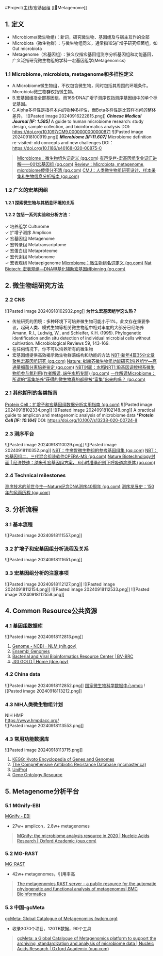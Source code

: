 #Project/主线/宏基因组 
[[🧬Metagenome]]
## 1. 定义
- Microbiome(微生物组)：新词，研究微生物、基因组及与宿主互作的全部
- Microbiota（微生物群）：与微生物组同义，通常指16S扩增子研究细菌组，如Gut microbiota
- Metagenome（宏基因组）：狭义仅指宏基因组测序分析基因组和功能基因，广义泛指研究微生物组的学科—宏基因组学(Metagenomics)
### 1.1 Microbiome, microbiota, metagenome和多样性定义
- A.Microbiome微生物组，不仅包含微生物，同时包括其周围的环境条件。Microbiota微生物群仅指微生物。  
- B.宏基因组指全部基因组，而16SrDNA扩增子测序仅指测序基因组中的单个标记基因。  
- C.Alpha多样性是指样本内的物种多样性，而Beta多样性是比较样本间的整体差异。
![[Pasted image 20240916222815.png]]
***Chinese Medical Journal [IF: 1.585]***
A guide to human microbiome research: study design, sample collection, and bioinformatics analysis
DOI: https://doi.org/10.1097/CM9.0000000000000871
![[Pasted image 20240918100919.png]]
***Microbiome [IF:11.607]***
Microbiome definition re-visited: old concepts and new challenges
DOI：https://doi.org/10.1186/s40168-020-00875-0
> [Microbiome：微生物组名词定义 (qq.com)](https://mp.weixin.qq.com/s/3F1azR5udsEYFPpQTwrXOw)
> [有声专栏-宏基因组专业词汇讲解——001宏基因组 (qq.com)](https://mp.weixin.qq.com/s/Vsm6BJgqsSvxEenIBrGVLw)
> [Review：Microbiota, metagenome, microbiome傻傻分不清 (qq.com)](https://mp.weixin.qq.com/s/kBbWD6ircc4UHE-ma-6a1Q)
> [CMJ：人类微生物组研究设计、样本采集和生物信息分析指南 (qq.com)](https://mp.weixin.qq.com/s/hbCyBDvWAMyMDqztbdaN5Q)

### 1.2 广义的宏基因组
#### 1.2.1 探索微生物与其栖息环境的关系
#### 1.2.2 包括一系列实验和分析方法：  
✓ 培养组学 Culturome  
✓ 扩增子测序 Amplicon  
✓ 宏基因组 Metagenome  
✓ 宏转录组 Metatranscriptome  
✓ 宏蛋白组 Metaproteome  
✓ 宏代谢组 Metabonome  
✓ 宏表观组 Metaepigenome
[Microbiome：微生物组名词定义 (qq.com)](https://mp.weixin.qq.com/s/3F1azR5udsEYFPpQTwrXOw)
[Nat Biotech: 宏表观组—DNA甲基化辅助宏基因组binning (qq.com)](https://mp.weixin.qq.com/s/j9HolFL4bqbjcLHrp4OJAA)
## 2. 微生物组研究方法
### 2.2 CNS
![[Pasted image 20240918102932.png]]
**为什么宏基因组学这么热？**
- 传统研究的困境：多种环境下可培养微生物可能小于1%。此文存在重要争议，起码人类、模式生物等相关微生物组中相对丰度的大部分已经培养
  Amann, R.I., Ludwig, W., and Schleifer, K.H. (1995). Phylogenetic identification andin situ detection of individual microbial cells without cultivation. Microbiological Reviews 59, 143-169.
- 在任何情况下，你不可以培养所有的微生物
- 宏基因组提供高效揭示微生物群落结构和功能的方法
  [NBT-新年4篇35分文章聚焦宏基因组研究 (qq.com)](https://mp.weixin.qq.com/s/sRHgsTYArL7f3h3PoECG-g)
  [Nature: 拟南芥微生物组功能研究1培养组学—高通量细菌分离培养鉴定 (qq.com)](https://mp.weixin.qq.com/s/_xaxicmV5cyKfnYoKHQQbg)
  [NBT封面：水稻NRT1.1B基因调控根系微生物组参与氮利用(作者解读, 端午水稻专题) (qq.com)](https://mp.weixin.qq.com/s/YplXZjsOnadHkmyR9IlYAg)
  [一作解读Microbiome：所谓的“富集培养”获得的微生物真的都是被“富集”出来的吗？ (qq.com)](https://mp.weixin.qq.com/s/AaZGYszwmXCdg3TbT1zTcA)

### 2.1 其他期刊的各类指南
[Protein Cell：扩增子和宏基因组数据分析实用指南 (qq.com)](https://mp.weixin.qq.com/s/xHe1FHLm3n0Vkxz0nNbXvQ)
![[Pasted image 20240918102334.png]]
![[Pasted image 20240918102148.png]]
A practical guide to amplicon and metagenomic analysis of microbiome data
****Protein Cell [IF: 10.164]***
DOI: https://doi.org/10.1007/s13238-020-00724-8
### 2.3 测序平台
![[Pasted image 20240918110029.png]]
![[Pasted image 20240918110352.png]]
[NBT：牛瘤胃微生物组的参考基因组集 (qq.com)](https://mp.weixin.qq.com/s/5oVxb6VADfkvrFVOv9Jw1w)
[NBT：宏基因组二、三代混合组装软件OPERA-MS (qq.com)](https://mp.weixin.qq.com/s/41WS-uc9TUy2cIJdlKlJLg)
[Nature Biotechnology封面 | 经济快速：纳米孔宏基因组方案， 6小时准确识别下呼吸道病原体 (qq.com)](https://mp.weixin.qq.com/s/lRu9dbgY0n7_xQK18q2FBg)
### 2.4 Technical milestones
[测序技术的前世今生—Nature纪念DNA测序40周年 (qq.com)](https://mp.weixin.qq.com/s/H-LF6dax0uYeJ-H1gDwycQ)
[测序发展史：150年的风雨历程 (qq.com)](https://mp.weixin.qq.com/s/GReWY8yq7O_xVnajknrHZQ)

## 3. 分析流程
### 3.1 基本流程
![[Pasted image 20240918111557.png]]
### 3.2 扩增子和宏基因组分析流程及关系
![[Pasted image 20240918111651.png]]
### 3.3 宏基因组分析的注意事项
![[Pasted image 20240918112127.png]]
![[Pasted image 20240918112154.png]]
![[Pasted image 20240918112533.png]]
![[Pasted image 20240918112558.png]]
## 4. Common Resource公共资源
### 4.1 基因组数据库
![[Pasted image 20240918112813.png]]
1. [Genome - NCBI - NLM (nih.gov)](https://www.ncbi.nlm.nih.gov/datasets/genome/)
2. [Ensembl Genomes](https://ensemblgenomes.org/)
3. [Bacterial and Viral Bioinformatics Resource Center | BV-BRC](https://www.bv-brc.org/)
4. [JGI GOLD | Home (doe.gov)](https://gold.jgi.doe.gov/)
### 4.2 China data 
![[Pasted image 20240918112852.png]]
[国家微生物科学数据中心nmdc](https://nmdc.cn/)
![[Pasted image 20240918113212.png]]
### 4.3 NIH人类微生物组计划
NIH HMP  
https://www.hmpdacc.org/  
![[Pasted image 20240918113553.png]]
### 4.3 常用功能数据库
![[Pasted image 20240918113715.png]]
1. [KEGG: Kyoto Encyclopedia of Genes and Genomes](https://www.kegg.jp/)
2. [The Comprehensive Antibiotic Resistance Database (mcmaster.ca)](https://card.mcmaster.ca/)
3. [UniProt](https://www.uniprot.org/)
4. [Gene Ontology Resource](https://www.geneontology.org/)
## 5. Metagenome分析平台
### 5.1 MGnify-EBI
[MGnify - EBI](https://www.ebi.ac.uk/metagenomics)
- 27w+ amplicon，2.8w+ metagenomes
> [MGnify: the microbiome analysis resource in 2020 | Nucleic Acids Research | Oxford Academic (oup.com)](https://academic.oup.com/nar/article/48/D1/D570/5614179)
### 5.2 MG-RAST
[MG-RAST](https://www.mg-rast.org/)
- 42w+ metagenomes，引用率高
> [The metagenomics RAST server – a public resource for the automatic phylogenetic and functional analysis of metagenomes| BMC Bioinformatics](https://bmcbioinformatics.biomedcentral.com/articles/10.1186/1471-2105-9-386)
### 5.3 中国-gcMeta
[gcMeta: Global Catalogue of Metagenomics (wdcm.org)](https://gcmeta.wdcm.org/)
- 收录3070个项目，120TB数据，90个工具
> [gcMeta: a Global Catalogue of Metagenomics platform to support the archiving, standardization and analysis of microbiome data | Nucleic Acids Research | Oxford Academic (oup.com)](https://academic.oup.com/nar/article/47/D1/D637/5144955?login=true)
